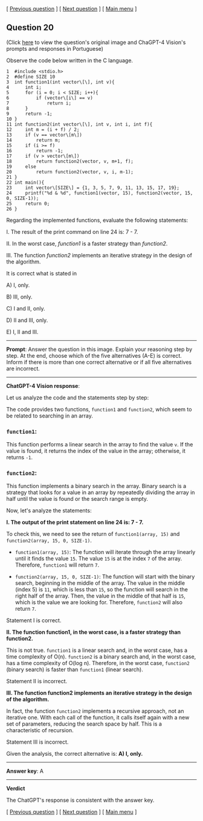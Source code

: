 \[ [Previous question](q19-eng.md) \] \[ [Next question](q21-eng.md) \] \[ [Main menu](/README.md) \]

## Question 20 ##

(Click [here](q20-por.md) to view the question's original image and ChaGPT-4 Vision's prompts and responses in Portuguese)

Observe the code below written in the C language.

```
1  #include <stdio.h>
2  #define SIZE 10
3  int function1(int vector\[\], int v){
4      int i;
5      for (i = 0; i < SIZE; i++){
6          if (vector\[i\] == v)
7              return i;
8      }
9      return -1;
10 }
11 int function2(int vector\[\], int v, int i, int f){
12     int m = (i + f) / 2;
13     if (v == vector\[m\])
14         return m;
15     if (i >= f)
16         return -1;
17     if (v > vector\[m\])
18         return function2(vector, v, m+1, f);
19     else
20         return function2(vector, v, i, m-1);
21 }
22 int main(){
23     int vector\[SIZE\] = {1, 3, 5, 7, 9, 11, 13, 15, 17, 19};
24     printf("%d & %d", function1(vector, 15), function2(vector, 15, 0, SIZE-1));
25     return 0;
26 }
```

Regarding the implemented functions, evaluate the following statements:

I. The result of the print command on line 24 is: 7 - 7.

II. In the worst case, *function1* is a faster strategy than *function2*.

III. The function *function2* implements an iterative strategy in the design of the algorithm.

It is correct what is stated in

A) I, only.

B) III, only.

C) I and II, only.

D) II and III, only.

E) I, II and III.

---

**Prompt**: Answer the question in this image. Explain your reasoning step by step. At the end, choose which of the five alternatives (A-E) is correct. Inform if there is more than one correct alternative or if all five alternatives are incorrect.

---

**ChatGPT-4 Vision response**:

Let us analyze the code and the statements step by step:

The code provides two functions, `function1` and `function2`, which seem to be related to searching in an array.

### `function1`:
This function performs a linear search in the array to find the value `v`. If the value is found, it returns the index of the value in the array; otherwise, it returns `-1`.

### `function2`:
This function implements a binary search in the array. Binary search is a strategy that looks for a value in an array by repeatedly dividing the array in half until the value is found or the search range is empty.

Now, let's analyze the statements:

**I. The output of the print statement on line 24 is: 7 - 7.**

To check this, we need to see the return of `function1(array, 15)` and `function2(array, 15, 0, SIZE-1)`.

- `function1(array, 15)`: The function will iterate through the array linearly until it finds the value `15`. The value `15` is at the index `7` of the array. Therefore, `function1` will return `7`.

- `function2(array, 15, 0, SIZE-1)`: The function will start with the binary search, beginning in the middle of the array. The value in the middle (index 5) is `11`, which is less than `15`, so the function will search in the right half of the array. Then, the value in the middle of that half is `15`, which is the value we are looking for. Therefore, `function2` will also return `7`.

Statement I is correct.

**II. The function function1, in the worst case, is a faster strategy than function2.**

This is not true. `function1` is a linear search and, in the worst case, has a time complexity of O(n). `function2` is a binary search and, in the worst case, has a time complexity of O(log n). Therefore, in the worst case, `function2` (binary search) is faster than `function1` (linear search).

Statement II is incorrect.

**III. The function function2 implements an iterative strategy in the design of the algorithm.**

In fact, the function `function2` implements a recursive approach, not an iterative one. With each call of the function, it calls itself again with a new set of parameters, reducing the search space by half. This is a characteristic of recursion.

Statement III is incorrect.

Given the analysis, the correct alternative is: **A) I, only.**

---

**Answer key**: A

---

**Verdict**

The ChatGPT's response is consistent with the answer key.


\[ [Previous question](q19-eng.md) \] \[ [Next question](q21-eng.md) \] \[ [Main menu](/README.md) \]
